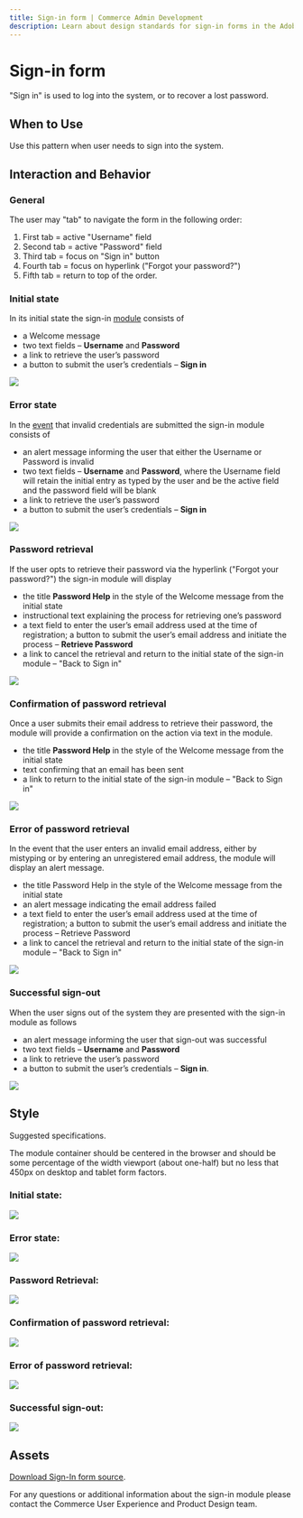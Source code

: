 ```yaml
---
title: Sign-in form | Commerce Admin Development
description: Learn about design standards for sign-in forms in the Adobe Commerce and Magento Open Source Admin application.
---
```


# Sign-in form

"Sign in" is used to log into the system, or to recover a lost password.

## When to Use

Use this pattern when user needs to sign into the system.

## Interaction and Behavior

### General

The user may "tab" to navigate the form in the following order:

1. First tab = active "Username" field
1. Second tab = active "Password" field
1. Third tab = focus on "Sign in" button
1. Fourth tab = focus on hyperlink ("Forgot your password?")
1. Fifth tab = return to top of the order.

### Initial state

In its initial state the sign-in [module](https://glossary.magento.com/module) consists of

*  a Welcome message
*  two text fields – **Username** and **Password**
*  a link to retrieve the user’s password
*  a button to submit the user’s credentials – **Sign in**

![](../../_images/pattern-library/Sign-in_initial.png)

### Error state

In the [event](https://glossary.magento.com/event) that invalid credentials are submitted the sign-in module consists of

*  an alert message informing the user that either the Username or Password is invalid
*  two text fields – **Username** and **Password**, where the Username field will retain the initial entry as typed by the user and be the active field and the password field will be blank
*  a link to retrieve the user’s password
*  a button to submit the user’s credentials – **Sign in**

![](../../_images/pattern-library/Sign-in_error.png)

### Password retrieval

If the user opts to retrieve their password via the hyperlink ("Forgot your password?") the sign-in module will display

*  the title **Password Help** in the style of the Welcome message from the initial state
*  instructional text explaining the process for retrieving one’s password
*  a text field to enter the user’s email address used at the time of registration; a button to submit the user’s email address and initiate the process – **Retrieve Password**
*  a link to cancel the retrieval and return to the initial state of the sign-in module – "Back to Sign in"

![](../../_images/pattern-library/Sign-in_password-retrieval.png)

### Confirmation of password retrieval

Once a user submits their email address to retrieve their password, the module will provide a confirmation on the action via text in the module.

*  the title **Password Help** in the style of the Welcome message from the initial state
*  text confirming that an email has been sent
*  a link to return to the initial state of the sign-in module – "Back to Sign in"

![](../../_images/pattern-library/Sign-in_password-retrieval_confirmation.png)

### Error of password retrieval

In the event that the user enters an invalid email address, either by mistyping or by entering an unregistered email address, the module will display an alert message.

*  the title Password Help in the style of the Welcome message from the initial state
*  an alert message indicating the email address failed
*  a text field to enter the user’s email address used at the time of registration; a button to submit the user’s email address and initiate the process – Retrieve Password
*  a link to cancel the retrieval and return to the initial state of the sign-in module – "Back to Sign in"

![](../../_images/pattern-library/Sign-in_password-retrieval_error.png)

### Successful sign-out

When the user signs out of the system they are presented with the sign-in module as follows

*  an alert message informing the user that sign-out was successful
*  two text fields – **Username** and **Password**
*  a link to retrieve the user’s password
*  a button to submit the user’s credentials – **Sign in**.

![](../../_images/pattern-library/Sign-in_successful-signout.png)

## Style

Suggested specifications.

The module container should be centered in the browser and should be some percentage of the width viewport (about one-half) but no less that 450px on desktop and tablet form factors.

### Initial state:

![](../../_images/pattern-library/Sign-in_initial.png)

### Error state:

![](../../_images/pattern-library/Sign-in_error.png)

### Password Retrieval:

![](../../_images/pattern-library/Sign-in_password-retrieval.png)

### Confirmation of password retrieval:

![](../../_images/pattern-library/Sign-in_password-retrieval_confirmation.png)

### Error of password retrieval:

![](../../_images/pattern-library/Sign-in_password-retrieval_error.png)

### Successful sign-out:

![](../../_images/pattern-library/Sign-in_successful-signout.png)

## Assets

[Download Sign-In form source](https://devdocs.magento.com/download/magento-sign-in.psd).

For any questions or additional information about the sign-in module please contact the Commerce User Experience and Product Design team.
